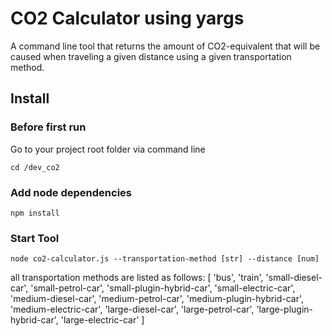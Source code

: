 # CO2 Calculator using yargs
A command line tool that returns the amount of CO2-equivalent that will be caused when traveling a given distance using a given transportation method.

## Install

### Before first run

Go to your project root folder via command line
```
cd /dev_co2
```
### Add node dependencies


```
npm install
```
### Start Tool


```
node co2-calculator.js --transportation-method [str] --distance [num]
```
all transportation methods are listed as follows:
[
  'bus',
  'train',
  'small-diesel-car',
  'small-petrol-car',
  'small-plugin-hybrid-car',
  'small-electric-car',
  'medium-diesel-car',
  'medium-petrol-car',
  'medium-plugin-hybrid-car',
  'medium-electric-car',
  'large-diesel-car',
  'large-petrol-car',
  'large-plugin-hybrid-car',
  'large-electric-car'
]